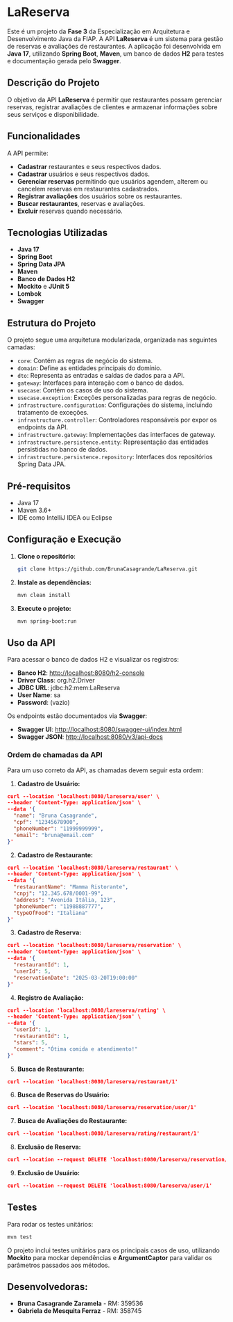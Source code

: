 # LaReserva

Este é um projeto da **Fase 3** da Especialização em Arquitetura e Desenvolvimento Java da FIAP.
A API **LaReserva** é um sistema para gestão de reservas e avaliações de restaurantes. A aplicação foi desenvolvida em **Java 17**, utilizando **Spring Boot**, **Maven**, um banco de dados **H2** para testes e documentação gerada pelo **Swagger**.

## Descrição do Projeto

O objetivo da API **LaReserva** é permitir que restaurantes possam gerenciar reservas, registrar avaliações de clientes e armazenar informações sobre seus serviços e disponibilidade.

## Funcionalidades

A API permite:

- **Cadastrar** restaurantes e seus respectivos dados.
- **Cadastrar** usuários e seus respectivos dados.
- **Gerenciar reservas** permitindo que usuários agendem, alterem ou cancelem reservas em restaurantes cadastrados.
- **Registrar avaliações** dos usuários sobre os restaurantes.
- **Buscar restaurantes**, reservas e avaliações.
- **Excluir** reservas quando necessário.

## Tecnologias Utilizadas

- **Java 17**
- **Spring Boot**
- **Spring Data JPA**
- **Maven**
- **Banco de Dados H2**
- **Mockito** e **JUnit 5**
- **Lombok**
- **Swagger**

## Estrutura do Projeto

O projeto segue uma arquitetura modularizada, organizada nas seguintes camadas:

- `core`: Contém as regras de negócio do sistema.
- `domain`: Define as entidades principais do domínio.
- `dto`: Representa as entradas e saídas de dados para a API.
- `gateway`: Interfaces para interação com o banco de dados.
- `usecase`: Contém os casos de uso do sistema.
- `usecase.exception`: Exceções personalizadas para regras de negócio.
- `infrastructure.configuration`: Configurações do sistema, incluindo tratamento de exceções.
- `infrastructure.controller`: Controladores responsáveis por expor os endpoints da API.
- `infrastructure.gateway`: Implementações das interfaces de gateway.
- `infrastructure.persistence.entity`: Representação das entidades persistidas no banco de dados.
- `infrastructure.persistence.repository`: Interfaces dos repositórios Spring Data JPA.

## Pré-requisitos

- Java 17
- Maven 3.6+
- IDE como IntelliJ IDEA ou Eclipse

## Configuração e Execução

1. **Clone o repositório**:
   ```bash
   git clone https://github.com/BrunaCasagrande/LaReserva.git
   ```
2. **Instale as dependências:**
   ```bash
   mvn clean install
   ```
3. **Execute o projeto:**
   ```bash
   mvn spring-boot:run
   ```

## Uso da API

Para acessar o banco de dados H2 e visualizar os registros:

- **Banco H2**: [http://localhost:8080/h2-console](http://localhost:8080/h2-console)
- **Driver Class**: org.h2.Driver
- **JDBC URL**: jdbc\:h2\:mem\:LaReserva
- **User Name**: sa
- **Password**: (vazio)

Os endpoints estão documentados via **Swagger**:

- **Swagger UI**: [http://localhost:8080/swagger-ui/index.html](http://localhost:8080/swagger-ui/index.html)
- **Swagger JSON**: [http://localhost:8080/v3/api-docs](http://localhost:8080/v3/api-docs)

### Ordem de chamadas da API

Para um uso correto da API, as chamadas devem seguir esta ordem:

1. **Cadastro de Usuário:**
```json
curl --location 'localhost:8080/lareserva/user' \
--header 'Content-Type: application/json' \
--data '{
  "name": "Bruna Casagrande",
  "cpf": "12345678900",
  "phoneNumber": "11999999999",
  "email": "bruna@email.com"
}'
```

2. **Cadastro de Restaurante:**
```json
curl --location 'localhost:8080/lareserva/restaurant' \
--header 'Content-Type: application/json' \
--data '{
  "restaurantName": "Mamma Ristorante",
  "cnpj": "12.345.678/0001-99",
  "address": "Avenida Itália, 123",
  "phoneNumber": "11988887777",
  "typeOfFood": "Italiana"
}'
```

3. **Cadastro de Reserva:**
```json
curl --location 'localhost:8080/lareserva/reservation' \
--header 'Content-Type: application/json' \
--data '{
  "restaurantId": 1,
  "userId": 5,
  "reservationDate": "2025-03-20T19:00:00"
}'
```

4. **Registro de Avaliação:**
```json
curl --location 'localhost:8080/lareserva/rating' \
--header 'Content-Type: application/json' \
--data '{
  "userId": 1,
  "restaurantId": 1,
  "stars": 5,
  "comment": "Ótima comida e atendimento!"
}'
```

5. **Busca de Restaurante:**
```json
curl --location 'localhost:8080/lareserva/restaurant/1'
```

6. **Busca de Reservas do Usuário:**
```json
curl --location 'localhost:8080/lareserva/reservation/user/1'
```

7. **Busca de Avaliações do Restaurante:**
```json
curl --location 'localhost:8080/lareserva/rating/restaurant/1'
```

8. **Exclusão de Reserva:**
```json
curl --location --request DELETE 'localhost:8080/lareserva/reservation/1'
```

9. **Exclusão de Usuário:**
```json
curl --location --request DELETE 'localhost:8080/lareserva/user/1'
```

## Testes

Para rodar os testes unitários:

```bash
mvn test
```

O projeto inclui testes unitários para os principais casos de uso, utilizando **Mockito** para mockar dependências e **ArgumentCaptor** para validar os parâmetros passados aos métodos.

## Desenvolvedoras:

- **Bruna Casagrande Zaramela** - RM: 359536
- **Gabriela de Mesquita Ferraz** - RM: 358745

